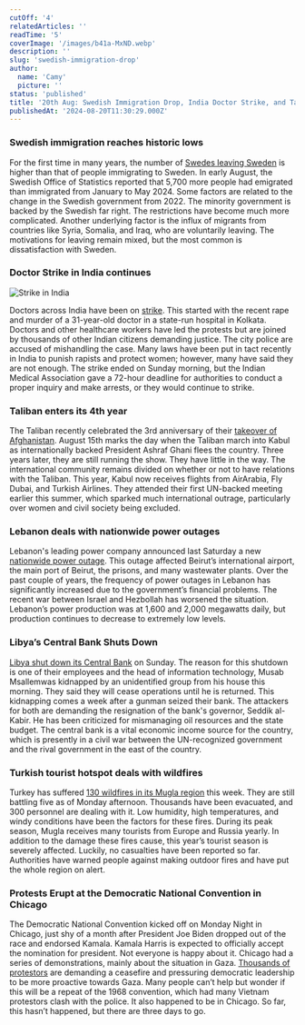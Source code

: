 ```yaml
---
cutOff: '4'
relatedArticles: ''
readTime: '5'
coverImage: '/images/b41a-MxND.webp'
description: ''
slug: 'swedish-immigration-drop'
author:
  name: 'Camy'
  picture: ''
status: 'published'
title: '20th Aug: Swedish Immigration Drop, India Doctor Strike, and Taliban Milestones'
publishedAt: '2024-08-20T11:30:29.000Z'
---
```


### Swedish immigration reaches historic lows

For the first time in many years, the number of [Swedes leaving Sweden](https://www.dw.com/en/sweden-sees-drop-in-immigration-as-more-people-leave/a-69954145) is higher than that of people immigrating to Sweden. In early August, the Swedish Office of Statistics reported that 5,700 more people had emigrated than immigrated from January to May 2024. Some factors are related to the change in the Swedish government from 2022. The minority government is backed by the Swedish far right. The restrictions have become much more complicated. Another underlying factor is the influx of migrants from countries like Syria, Somalia, and Iraq, who are voluntarily leaving. The motivations for leaving remain mixed, but the most common is dissatisfaction with Sweden.

### Doctor Strike in India continues

![Strike in India](/images/b41a-A5NT.webp)

Doctors across India have been on [strike](https://www.aljazeera.com/news/2024/8/18/some-doctors-still-on-strike-protests-spread-after-indian-medics-murder). This started with the recent rape and murder of a 31-year-old doctor in a state-run hospital in Kolkata. Doctors and other healthcare workers have led the protests but are joined by thousands of other Indian citizens demanding justice. The city police are accused of mishandling the case. Many laws have been put in tact recently in India to punish rapists and protect women; however, many have said they are not enough. The strike ended on Sunday morning, but the Indian Medical Association gave a 72-hour deadline for authorities to conduct a proper inquiry and make arrests, or they would continue to strike.

### Taliban enters its 4th year

The Taliban recently celebrated the 3rd anniversary of their [takeover of Afghanistan](https://apnews.com/article/afghanistan-taliban-takeover-timeline-df3df916cae4b07d53a302dc9a2811d8). August 15th marks the day when the Taliban march into Kabul as internationally backed President Ashraf Ghani flees the country. Three years later, they are still running the show. They have little in the way. The international community remains divided on whether or not to have relations with the Taliban. This year, Kabul now receives flights from AirArabia, Fly Dubai, and Turkish Airlines. They attended their first UN-backed meeting earlier this summer, which sparked much international outrage, particularly over women and civil society being excluded.

### Lebanon deals with nationwide power outages

Lebanon's leading power company announced last Saturday a new [nationwide power outage](https://www.middleeastmonitor.com/20240818-lebanon-faces-nationwide-power-outage-after-last-production-unit-shuts-down/). This outage affected Beirut’s international airport, the main port of Beirut, the prisons, and many wastewater plants. Over the past couple of years, the frequency of power outages in Lebanon has significantly increased due to the government’s financial problems. The recent war between Israel and Hezbollah has worsened the situation. Lebanon’s power production was at 1,600 and 2,000 megawatts daily, but production continues to decrease to extremely low levels.

### Libya’s Central Bank Shuts Down

[Libya shut down its Central Bank](https://www.reuters.com/world/africa/libyas-central-bank-suspends-operations-after-kidnapping-official-2024-08-18/) on Sunday. The reason for this shutdown is one of their employees and the head of information technology, Musab Msallemwas kidnapped by an unidentified group from his house this morning. They said they will cease operations until he is returned. This kidnapping comes a week after a gunman seized their bank. The attackers for both are demanding the resignation of the bank's governor, Seddik al-Kabir. He has been criticized for mismanaging oil resources and the state budget. The central bank is a vital economic income source for the country, which is presently in a civil war between the UN-recognized government and the rival government in the east of the country.

### Turkish tourist hotspot deals with wildfires

Turkey has suffered [130 wildfires in its Mugla region](https://www.euronews.com/video/2024/08/19/hundreds-mobilised-as-fires-spread-in-turkeys-tourist-hotspot-mugla) this week. They are still battling five as of Monday afternoon. Thousands have been evacuated, and 300 personnel are dealing with it. Low humidity, high temperatures, and windy conditions have been the factors for these fires. During its peak season, Mugla receives many tourists from Europe and Russia yearly. In addition to the damage these fires cause, this year’s tourist season is severely affected. Luckily, no casualties have been reported so far. Authorities have warned people against making outdoor fires and have put the whole region on alert.

### Protests Erupt at the Democratic National Convention in Chicago

The Democratic National Convention kicked off on Monday Night in Chicago, just shy of a month after President Joe Biden dropped out of the race and endorsed Kamala. Kamala Harris is expected to officially accept the nomination for president. Not everyone is happy about it. Chicago had a series of demonstrations, mainly about the situation in Gaza. [Thousands of protestors](https://apnews.com/article/protest-democratic-convention-chicago-war-87d32321eb5714e2005fe8410b928513) are demanding a ceasefire and pressuring democratic leadership to be more proactive towards Gaza. Many people can’t help but wonder if this will be a repeat of the 1968 convention, which had many Vietnam protestors clash with the police. It also happened to be in Chicago. So far, this hasn’t happened, but there are three days to go.